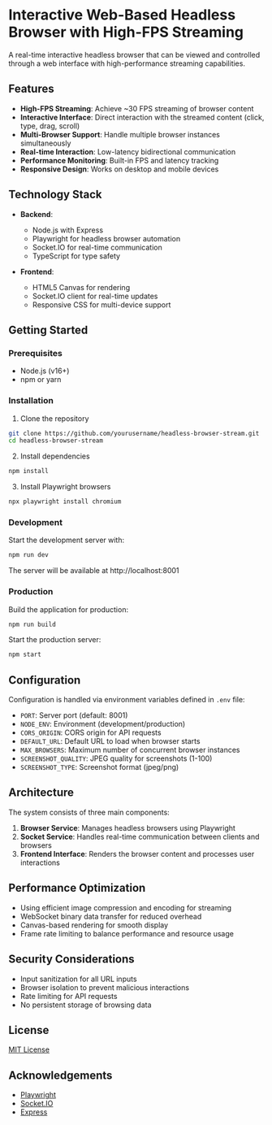 # Interactive Web-Based Headless Browser with High-FPS Streaming

A real-time interactive headless browser that can be viewed and controlled through a web interface with high-performance streaming capabilities.

## Features

- **High-FPS Streaming**: Achieve ~30 FPS streaming of browser content
- **Interactive Interface**: Direct interaction with the streamed content (click, type, drag, scroll)
- **Multi-Browser Support**: Handle multiple browser instances simultaneously
- **Real-time Interaction**: Low-latency bidirectional communication
- **Performance Monitoring**: Built-in FPS and latency tracking
- **Responsive Design**: Works on desktop and mobile devices

## Technology Stack

- **Backend**:
  - Node.js with Express
  - Playwright for headless browser automation
  - Socket.IO for real-time communication
  - TypeScript for type safety

- **Frontend**:
  - HTML5 Canvas for rendering
  - Socket.IO client for real-time updates
  - Responsive CSS for multi-device support

## Getting Started

### Prerequisites

- Node.js (v16+)
- npm or yarn

### Installation

1. Clone the repository
```bash
git clone https://github.com/yourusername/headless-browser-stream.git
cd headless-browser-stream
```

2. Install dependencies
```bash
npm install
```

3. Install Playwright browsers
```bash
npx playwright install chromium
```

### Development

Start the development server with:
```bash
npm run dev
```

The server will be available at http://localhost:8001

### Production

Build the application for production:
```bash
npm run build
```

Start the production server:
```bash
npm start
```

## Configuration

Configuration is handled via environment variables defined in `.env` file:

- `PORT`: Server port (default: 8001)
- `NODE_ENV`: Environment (development/production)
- `CORS_ORIGIN`: CORS origin for API requests
- `DEFAULT_URL`: Default URL to load when browser starts
- `MAX_BROWSERS`: Maximum number of concurrent browser instances
- `SCREENSHOT_QUALITY`: JPEG quality for screenshots (1-100)
- `SCREENSHOT_TYPE`: Screenshot format (jpeg/png)

## Architecture

The system consists of three main components:

1. **Browser Service**: Manages headless browsers using Playwright
2. **Socket Service**: Handles real-time communication between clients and browsers
3. **Frontend Interface**: Renders the browser content and processes user interactions

## Performance Optimization

- Using efficient image compression and encoding for streaming
- WebSocket binary data transfer for reduced overhead
- Canvas-based rendering for smooth display
- Frame rate limiting to balance performance and resource usage

## Security Considerations

- Input sanitization for all URL inputs
- Browser isolation to prevent malicious interactions
- Rate limiting for API requests
- No persistent storage of browsing data

## License

[MIT License](LICENSE)

## Acknowledgements

- [Playwright](https://playwright.dev/)
- [Socket.IO](https://socket.io/)
- [Express](https://expressjs.com/)